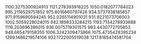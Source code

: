 1100.3275300924913
1121.278393918225
1050.0182077784023
995.2116529751852
975.8016660797426
934.5737938185857
971.9159690594245
952.0265114901031
931.9221073706003
1002.5059228024015
942.1898333284215
1193.7134278933688
1119.203696396015
936.0075719301575
983.4430772705853
948.665479158355
1006.3242309473866
1075.4735428395234
1269.1486219574106
932.1722005519038
1217.8165474581704